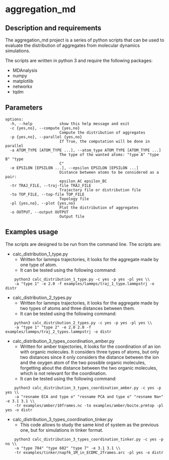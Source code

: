 # aggregation_md

## Description and requirements

The aggregation_md project is a series of python scripts that can be used to evaluate the distribution of aggregates from molecular dynamics simulations.

The scripts are written in python 3 and require the following packages:
* MDAnalysis
* numpy
* matplotlib
* networkx
* tqdm

## Parameters
```
options:
  -h, --help            show this help message and exit
  -c {yes,no}, --compute {yes,no}
                        Compute the distribution of aggregates
  -p {yes,no}, --parallel {yes,no}
                        If True, the computation will be done in parallel
  -a ATOM_TYPE [ATOM_TYPE ...], --atom_type ATOM_TYPE [ATOM_TYPE ...]
                        The type of the wanted atoms: "type A" "type B" "type
                        C"
  -e EPSILON [EPSILON ...], --epsilon EPSILON [EPSILON ...]
                        Distance between atoms to be considered as a pair:
                        epsilon_AC epsilon_BC
  -tr TRAJ_FILE, --traj-file TRAJ_FILE
                        Trajectory file or distribution file
  -to TOP_FILE, --top-file TOP_FILE
                        Topology file
  -pl {yes,no}, --plot {yes,no}
                        Plot the distribution of aggregates
  -o OUTPUT, --output OUTPUT
                        Output file
```
## Examples usage

The scripts are designed to be run from the command line.  The scripts are:
* calc_distribution_1_type.py
	* Written for lammps trajectories, it looks for the aggregate made by one type of atom.
	* It can be tested using the following command:
```
    python3 calc_distribution_1_type.py -c yes -p yes -pl yes \\
    -a "type 1" -e 2.0 -f examples/lammps/traj_1_type.lammpstrj -o distr
```
* calc_distribution_2_types.py
	* Written for lammps trajectories, it looks for the aggregate made by two types of atoms and three distances between them.
	* It can be tested using the following command:
```
    python3 calc_distribution_2_types.py -c yes -p yes -pl yes \\
    -a "type 1" "type 2" -e 2.0 2.0 -f examples/lammps/traj_2_types.lammpstrj -o distr
```
* calc_distribution_3_types_coordination_amber.py
	* Written for amber trajectories, it looks for the coordination of an ion with organic molecules. It considers three types of atoms, but only two distances since it only considers the distance between the ion and the oxygen atom of the two possible organic molecules, forgetting about the distance between the two organic molecules, which is not relevant for the coordination.
	* It can be tested using the following command:
```
    python3 calc_distribution_3_types_coordination_amber.py -c yes -p yes \\
    -a "resname ECA and type o" "resname PCA and type o" "resname Na+" -e 3.1 3.1 \\ 
    -tr examples/amber/10frames.nc -to examples/amber/boite.prmtop -pl yes -o distr
```
* calc_distribution_3_types_coordination_tinker.py
    * This code allows to study the same kind of system as the previous one, but for simulations in tinker format.
```
    python3 calc_distribution_3_types_coordination_tinker.py -c yes -p no \\
    -a "type 704" "type 602" "type 7" -e 3.1 3.1 \\ 
    -tr examples/tinker/napf6_1M_in_ECDMC_2frames.arc -pl yes -o distr
```

